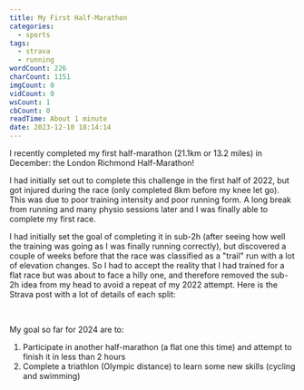 ```yaml
---
title: My First Half-Marathon
categories:
  - sports
tags:
  - strava
  - running
wordCount: 226
charCount: 1151
imgCount: 0
vidCount: 0
wsCount: 1
cbCount: 0
readTime: About 1 minute
date: 2023-12-10 18:14:14
---
```


I recently completed my first half-marathon (21.1km or 13.2 miles) in December: the London Richmond Half-Marathon!

I had initially set out to complete this challenge in the first half of 2022, but got injured during the race (only completed 8km before my knee let go). This was due to poor training intensity and poor running form. A long break from running and many physio sessions later and I was finally able to complete my first race.

I had initially set the goal of completing it in sub-2h (after seeing how well the training was going as I was finally running correctly), but discovered a couple of weeks before that the race was classified as a "trail" run with a lot of elevation changes. So I had to accept the reality that I had trained for a flat race but was about to face a hilly one, and therefore removed the sub-2h idea from my head to avoid a repeat of my 2022 attempt. Here is the Strava post with a lot of details of each split:

<div class="strava-embed-placeholder" data-embed-type="activity" data-embed-id="10357809172" data-style="standard"></div><script src="https://strava-embeds.com/embed.js"></script>
<br>

<!--more-->

My goal so far for 2024 are to:

1. Participate in another half-marathon (a flat one this time) and attempt to finish it in less than 2 hours
2. Complete a triathlon (Olympic distance) to learn some new skills (cycling and swimming)